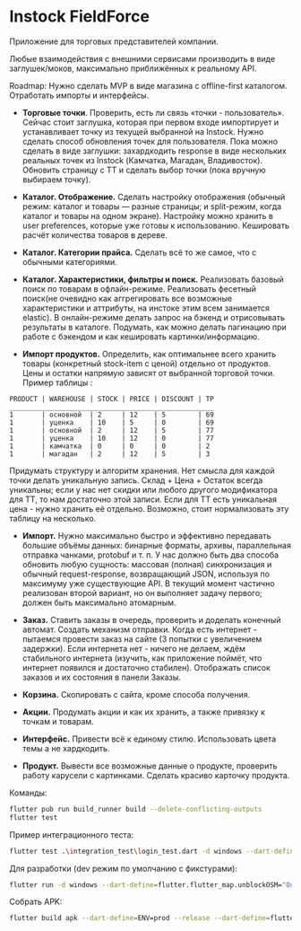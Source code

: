 # Instock FieldForce

Приложение для торговых представителей компании.

Любые взаимодействия с внешними сервисами производить в виде заглушек/моков, максимально приближённых к реальному API.

Roadmap:
Нужно сделать MVP в виде магазина с offline-first каталогом. Отработать импорты и интерфейсы.
  - **Торговые точки**. Проверить, есть ли связь «точки - пользователь». Сейчас стоит заглушка, которая при первом входе импортирует и устанавливает точку из текущей выбранной на Instock. Нужно сделать способ обновления точек для пользователя. Пока можно сделать в виде заглушки: захардкодить response в виде нескольких реальных точек из Instock (Камчатка, Магадан, Владивосток). Обновить страницу с ТТ и сделать выбор точки (пока вручную выбираем точку).

  - **Каталог. Отображение.** Сделать настройку отображения (обычный режим: каталог и товары — разные страницы; и split-режим, когда каталог и товары на одном экране). Настройку можно хранить в user preferences, которые уже готовы к использованию. Кешировать расчёт количества товаров в дереве.

  - **Каталог. Категории прайса.** Сделать всё то же самое, что с обычными категориями.
  
  - **Каталог. Характеристики, фильтры и поиск.** Реализовать базовый поиск по товарам в офлайн-режиме. Реализовать фесетный поиск(не очевидно как аггрегировать все возможные характеристики и аттрибуты, на инстоке этим всем занимается elastic). В онлайн-режиме делать запрос на бэкенд и отрисовывать результаты в каталоге. Подумать, как можно делать пагинацию при работе с бэкендом и как кешировать картинки/информацию.

  - **Импорт продуктов.** Определить, как оптимальнее всего хранить товары (конкретный stock-item с ценой) отдельно от продуктов. Цены и остатки напрямую зависят от выбранной торговой точки. Пример таблицы :
```
PRODUCT | WAREHOUSE | STOCK | PRICE | DISCOUNT | TP
___________________________________________________
1       | основной  | 2     | 12    | 5        | 69
1       | уценка    | 10    | 5     | 0        | 69
1       | основной  | 2     | 12    | 5        | 77
1       | уценка    | 10    | 12    | 0        | 77
1       | камчатка  | 0     | 0     | 0        | 2
1       | магадан   | 2     | 12    | 5        | 3
```
   Придумать структуру и алгоритм хранения. Нет смысла для каждой точки делать уникальную запись. Склад + Цена + Остаток всегда уникальны; если у нас нет скидки или любого другого модификатора для ТТ, то нам достаточно этой записи. Если для ТТ есть уникальная цена - нужно хранить её отдельно. Возможно, стоит нормализовать эту таблицу на несколько.

   - **Импорт.** Нужно максимально быстро и эффективно передавать большие объёмы данных: бинарные форматы, архивы, параллельная отправка чанками, protobuf и т. п. У нас должно быть два способа обновить любую сущность: массовая (полная) синхронизация и обычный request-response, возвращающий JSON, используя по максимуму уже существующие API. В текущий момент частично реализован второй вариант, но он выполняет задачу первого; должен быть максимально атомарным.

   - **Заказ.** Ставить заказы в очередь, проверить и доделать конечный автомат. Создать механизм отправки. Когда есть интернет - пытаемся провести заказ на сайте (3 попытки с увеличением задержки). Если интернета нет - ничего не делаем, ждём стабильного интернета (изучить, как приложение поймёт, что интернет появился и достаточно стабилен). Отображать список заказов и их состояния в панели Заказы.

   - **Корзина.** Скопировать с сайта, кроме способа получения.

   - **Акции.** Продумать акции и как их хранить, а также привязку к точкам и товарам.

   - **Интерфейс.** Привести всё к единому стилю. Использовать цвета темы а не хардкодить.

   - **Продукт.** Вывести все возможные данные о продукте, проверить работу карусели с картинками. Сделать красиво карточку продукта.

Команды:
```bash
flutter pub run build_runner build --delete-conflicting-outputs
flutter test
```

Пример интеграционного теста:
```bash
flutter test .\integration_test\login_test.dart -d windows --dart-define=ENV=dev
```

Для разработки (dev режим по умолчанию с фикстурами):
```bash
flutter run -d windows --dart-define=flutter.flutter_map.unblockOSM="Our tile servers are not." --dart-define=ENV=dev
```

Собрать APK:
```bash
flutter build apk --dart-define=ENV=prod --release --dart-define=flutter.flutter_map.unblockOSM="Our tile servers are not."
```